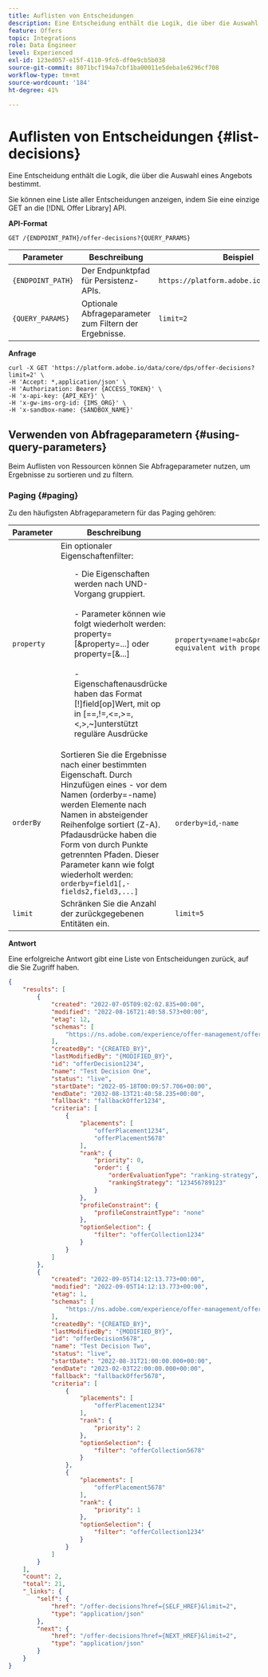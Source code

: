 ```yaml
---
title: Auflisten von Entscheidungen
description: Eine Entscheidung enthält die Logik, die über die Auswahl eines Angebots bestimmt.
feature: Offers
topic: Integrations
role: Data Engineer
level: Experienced
exl-id: 123ed057-e15f-4110-9fc6-df0e9cb5b038
source-git-commit: 8071bcf194a7cbf1ba00011e5deba1e6296cf708
workflow-type: tm+mt
source-wordcount: '184'
ht-degree: 41%

---
```


# Auflisten von Entscheidungen {#list-decisions}

Eine Entscheidung enthält die Logik, die über die Auswahl eines Angebots bestimmt.

Sie können eine Liste aller Entscheidungen anzeigen, indem Sie eine einzige GET an die [!DNL Offer Library] API.

**API-Format**

```http
GET /{ENDPOINT_PATH}/offer-decisions?{QUERY_PARAMS}
```

| Parameter | Beschreibung | Beispiel |
| --------- | ----------- | ------- |
| `{ENDPOINT_PATH}` | Der Endpunktpfad für Persistenz-APIs. | `https://platform.adobe.io/data/core/dps` |
| `{QUERY_PARAMS}` | Optionale Abfrageparameter zum Filtern der Ergebnisse. | `limit=2` |

**Anfrage**

```shell
curl -X GET 'https://platform.adobe.io/data/core/dps/offer-decisions?limit=2' \
-H 'Accept: *,application/json' \
-H 'Authorization: Bearer {ACCESS_TOKEN}' \
-H 'x-api-key: {API_KEY}' \
-H 'x-gw-ims-org-id: {IMS_ORG}' \
-H 'x-sandbox-name: {SANDBOX_NAME}'
```

## Verwenden von Abfrageparametern {#using-query-parameters}

Beim Auflisten von Ressourcen können Sie Abfrageparameter nutzen, um Ergebnisse zu sortieren und zu filtern.

### Paging {#paging}

Zu den häufigsten Abfrageparametern für das Paging gehören:

| Parameter | Beschreibung | Beispiel |
| --------- | ----------- | ------- |
| `property` | Ein optionaler Eigenschaftenfilter: <br> <ul> - Die Eigenschaften werden nach UND-Vorgang gruppiert. <br><br> - Parameter können wie folgt wiederholt werden: property=<property-expr>[&amp;property=<property-expr2>...] oder property=<property-expr1>[&amp;<property-expr2>...] <br><br> - Eigenschaftenausdrücke haben das Format [!]field[op]Wert, mit op in [==,!=,&lt;=,>=,&lt;,>,~]unterstützt reguläre Ausdrücke | `property=name!=abc&property=id~.*1234.*&property=description equivalent with property=name!=abc,id~.*1234.*,description.` |
| `orderBy` | Sortieren Sie die Ergebnisse nach einer bestimmten Eigenschaft. Durch Hinzufügen eines - vor dem Namen (orderby=-name) werden Elemente nach Namen in absteigender Reihenfolge sortiert (Z-A). Pfadausdrücke haben die Form von durch Punkte getrennten Pfaden. Dieser Parameter kann wie folgt wiederholt werden: `orderby=field1[,-fields2,field3,...]` | `orderby=id`,`-name` |
| `limit` | Schränken Sie die Anzahl der zurückgegebenen Entitäten ein. | `limit=5` |

**Antwort**

Eine erfolgreiche Antwort gibt eine Liste von Entscheidungen zurück, auf die Sie Zugriff haben.

```json
{
    "results": [
        {
            "created": "2022-07-05T09:02:02.835+00:00",
            "modified": "2022-08-16T21:40:58.573+00:00",
            "etag": 12,
            "schemas": [
                "https://ns.adobe.com/experience/offer-management/offer-activity;version=0.8"
            ],
            "createdBy": "{CREATED_BY}",
            "lastModifiedBy": "{MODIFIED_BY}",
            "id": "offerDecision1234",
            "name": "Test Decision One",
            "status": "live",
            "startDate": "2022-05-18T00:09:57.706+00:00",
            "endDate": "2032-08-13T21:40:58.235+00:00",
            "fallback": "fallbackOffer1234",
            "criteria": [
                {
                    "placements": [
                        "offerPlacement1234",
                        "offerPlacement5678"
                    ],
                    "rank": {
                        "priority": 0,
                        "order": {
                            "orderEvaluationType": "ranking-strategy",
                            "rankingStrategy": "123456789123"
                        }
                    },
                    "profileConstraint": {
                        "profileConstraintType": "none"
                    },
                    "optionSelection": {
                        "filter": "offerCollection1234"
                    }
                }
            ]
        },
        {
            "created": "2022-09-05T14:12:13.773+00:00",
            "modified": "2022-09-05T14:12:13.773+00:00",
            "etag": 1,
            "schemas": [
                "https://ns.adobe.com/experience/offer-management/offer-activity;version=0.8"
            ],
            "createdBy": "{CREATED_BY}",
            "lastModifiedBy": "{MODIFIED_BY}",
            "id": "offerDecision5678",
            "name": "Test Decision Two",
            "status": "live",
            "startDate": "2022-08-31T21:00:00.000+00:00",
            "endDate": "2023-02-03T22:00:00.000+00:00",
            "fallback": "fallbackOffer5678",
            "criteria": [
                {
                    "placements": [
                        "offerPlacement1234"
                    ],
                    "rank": {
                        "priority": 2
                    },
                    "optionSelection": {
                        "filter": "offerCollection5678"
                    }
                },
                {
                    "placements": [
                        "offerPlacement5678"
                    ],
                    "rank": {
                        "priority": 1
                    },
                    "optionSelection": {
                        "filter": "offerCollection1234"
                    }
                }          
            ]
        }
    ],
    "count": 2,
    "total": 21,
    "_links": {
        "self": {
            "href": "/offer-decisions?href={SELF_HREF}&limit=2",
            "type": "application/json"
        },
        "next": {
            "href": "/offer-decisions?href={NEXT_HREF}&limit=2",
            "type": "application/json"
        }
    }
}
```
